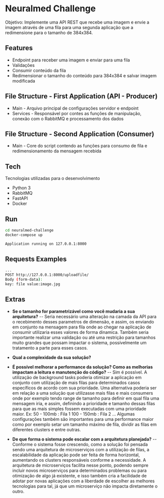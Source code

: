 # Neuralmed Challenge

Objetivo:
Implemente uma API REST que recebe uma imagem e envie a imagem através de uma fila para uma segunda aplicação que a redimensione para o tamanho de 384x384.

## Features

- Endpoint para receber uma imagem e enviar para uma fila
- Validações
- Consumir conteúdo da fila
- Redimensionar o tamanho do conteúdo para 384x384 e salvar imagem modificada

## File Structure - First Application (API - Producer)

- Main - Arquivo principal de configurações servidor e endpoint
- Services - Responsável por contes as funções de manipulação, conexão com o RabbitMQ e processamento dos dados

## File Structure - Second Application (Consumer)

- Main - Core do script contendo as funções para consumo de fila e redimensionamento da mensagem recebida

## Tech

Tecnologias utilizadas para o desenvolvimento

- Python 3
- RabbitMQ 
- FastAPI
- Docker 


## Run
```sh
cd neuralmed-challenge
docker-compose up
```

```sh
Application running on 127.0.0.1:8000
```

## Requests Examples
```sh
...
POST http://127.0.0.1:8000/uploadfile/
Body (form-data):
key: file value:image.jpg
```

## Extras
- **Se o tamanho for parametrizável como você mudaria a sua arquitetura?**
-- Seria necessário uma alteração na camada da API para o recebimento desses parametros de dimensão, e assim, os enviando em conjunto na mensagem para fila onde ao chegar na aplicação de consumir utilizaria esses valores de forma dinamica. Também seria importante realizar uma validação ou até uma restrição para tamanhos muito grandes que possam impactar o sistema, possívelmente um tratamento a parte para esses casos. 

- **Qual a complexidade da sua solução?**

- **É possível melhorar a performance da solução? Como as melhorias impactam a leitura e manutenção do código?**
-- Sim é possível. A utilização de background tasks poderia otimizar a aplicação em conjunto com utilização de mais filas para determinados casos específicos de acordo com sua prioridade. Uma alternativa poderia ser em relação a uma solução que utilizasse mais filas e mais consumers onde por exemplo tendo range de tamanho para definir em qual fila uma mensagem iria, e assim, definindo a prioridade e tamanho dessas filas para que as mais simples fossem executadas com uma prioridade maior. Ex: 
    50 - 100mb : Fila 1
    100 - 150mb : Fila 2
    ...
Algumas configurações também são importantes para uma performance maior como por exemplo setar um tamanho máximo de fila, dividir as filas em diferentes clusters e entre outras. 
 

- **De que forma o sistema pode escalar com a arquitetura planejada?**
-- Conforme o sistema fosse crescendo, como a solução foi pensada sendo uma arquitetura de microserviços com a utilização de filas, a escalabilidade da aplicação pode ser feita de forma horizontal, aumentando os clusters responsáveis conforme a necessidade. A arquitetura de microserviços facilita nesse ponto, podendo sempre incluir novos microserviços para determinados problemas ou para otimização de algo já existente, e isso também cria a facilidade de adotar por novas aplicações com a liberdade de escolher as melhores tecnologias para tal, já que um microserviço não impacta diretamente o outro. 